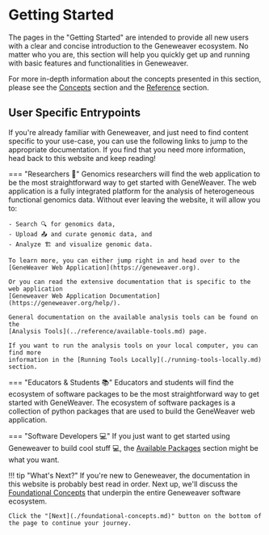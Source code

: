 # Getting Started
The pages in the "Getting Started" are intended to provide all new users with a clear 
and concise introduction to the Geneweaver ecosystem. No matter who you are, this 
section will help you quickly get up and running with basic features and functionalities
in Geneweaver.

For more in-depth information about the concepts presented in this section, please see
the [Concepts](../concepts/index.md) section and the [Reference](../reference/index.md)
section.

## User Specific Entrypoints
If you're already familiar with Geneweaver, and just need to find content specific to
your use-case, you can use the following links to jump to the appropriate documentation.
If you find that you need more information, head back to this website and keep reading!

=== "Researchers 🔬"
    Genomics researchers will find the web application to be the most straightforward
    way to get started with GeneWeaver. The web application is a fully integrated platform
    for the analysis of heterogeneous functional genomics data. Without ever leaving the 
    website, it will allow you to:

    - Search 🔍 for genomics data,
    - Upload 📤 and curate genomic data, and
    - Analyze 🏗️ and visualize genomic data.

    To learn more, you can either jump right in and head over to the
    [GeneWeaver Web Application](https://geneweaver.org).

    Or you can read the extensive documentation that is specific to the web application
    [Geneweaver Web Application Documentation](https://geneweaver.org/help/).

    General documentation on the available analysis tools can be found on the 
    [Analysis Tools](../reference/available-tools.md) page.

    If you want to run the analysis tools on your local computer, you can find more
    information in the [Running Tools Locally](./running-tools-locally.md) section.


=== "Educators & Students 📚"
    Educators and students will find the ecosystem of software packages to be the most
    straightforward way to get started with GeneWeaver. The ecosystem of software packages
    is a collection of python packages that are used to build the GeneWeaver web application.

=== "Software Developers 💻"
    If you just want to get started using Geneweaver to build cool stuff 💻, the 
    [Available Packages](../reference/available-packages.md) section might be what you
    want.

!!! tip "What's Next?"
    If you're new to Geneweaver, the documentation in this website is probably best read
    in order. Next up, we'll discuss the 
    [Foundational Concepts](./foundational-concepts.md) that underpin the entire 
    Geneweaver software ecosystem.

    Click the "[Next](./foundational-concepts.md)" button on the bottom of the page to continue your journey.
    